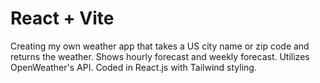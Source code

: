 # React + Vite

Creating my own weather app that takes a US city name or zip code and returns the weather.
Shows hourly forecast and weekly forecast. 
Utilizes OpenWeather's API. 
Coded in React.js with Tailwind styling.